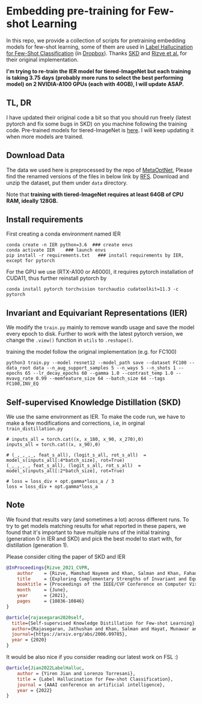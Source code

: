 # Embedding pre-training for Few-shot Learning

In this repo, we provide a collection of scripts for pretraining embedding models for few-shot learning, some of them are used in [Label Hallucination for Few-Shot Classification](https://github.com/yiren-jian/LabelHalluc) (in [Dropbox](https://www.dropbox.com/sh/6af4q91qrvv4t7u/AACrC960J_sc85dlYh0-K_MSa?dl=0)). Thanks [SKD](https://github.com/brjathu/SKD) and [Rizve et al.](https://github.com/nayeemrizve/invariance-equivariance) for their original implementation.

**I'm trying to re-train the IER model for tiered-ImageNet but each training is taking 3.75 days (probably more runs to select the best performing model) on 2 NVIDIA-A100 GPUs (each with 40GB), I will update ASAP.**

## TL, DR
I have updated their original code a bit so that you should run freely (latest pytorch and fix some bugs in SKD) on you machine following the training code. Pre-trained models for tiered-ImageNet is [here](https://www.dropbox.com/sh/gxmu8d75a9grfph/AABOPOoTZmu2wnKnLYL1AKv9a?dl=0). I will keep updating it when more models are trained.

## Download Data
The data we used here is preprocessed by the repo of [MetaOptNet](https://github.com/kjunelee/MetaOptNet), Please find the renamed versions of the files in below link by [RFS](https://github.com/WangYueFt/rfs). Download and unzip the dataset, put them under ```data``` directory.

Note that **training with tiered-ImageNet requires at least 64GB of CPU RAM, ideally 128GB.**

## Install requirements
First creating a conda environment named IER
```
conda create -n IER python=3.6  ### create envs
conda activate IER    ### launch envs  
pip install -r requirements.txt   ### install requirements by IER, except for pytorch
```
For the GPU we use (RTX-A100 or A6000), it requires pytorch installation of CUDA11, thus further reinstall pytorch by
```
conda install pytorch torchvision torchaudio cudatoolkit=11.3 -c pytorch
```

## Invariant and Equivariant Representations (IER)
We modify the `train.py` mainly to remove wandb usage and save the model every epoch to disk. Further to work with the latest pytorch version, we change the `.view()` function in `utils` to `.reshape()`.

training the model follow the original implementation (e.g. for FC100)
```
python3 train.py --model resnet12 --model_path save --dataset FC100 --data_root data --n_aug_support_samples 5 --n_ways 5 --n_shots 1 --epochs 65 --lr_decay_epochs 60 --gamma 1.0 --contrast_temp 1.0 --mvavg_rate 0.99 --memfeature_size 64 --batch_size 64 --tags FC100,INV_EQ
```

## Self-supervised Knowledge Distillation (SKD)
We use the same environment as IER. To make the code run, we have to make a few modifications and corrections, i.e, in orginal `train_distillation.py`
```
# inputs_all = torch.cat((x, x_180, x_90, x_270),0)
inputs_all = torch.cat((x, x_90),0)

# (_,_,_,_, feat_s_all), (logit_s_all, rot_s_all)  = model_s(inputs_all[:4*batch_size], rot=True)
(_,_,_,_, feat_s_all), (logit_s_all, rot_s_all)  = model_s(inputs_all[:2*batch_size], rot=True)

# loss = loss_div + opt.gamma*loss_a / 3
loss = loss_div + opt.gamma*loss_a 
```

## Note
We found that results vary (and sometimes a lot) across different runs. To try to get models matching results for what reported in these papers, we found that it's important to have multiple runs of the initial training (generation 0 in IER and SKD) and pick the best model to start with, for distillation (generation 1). 

Please consider citing the paper of SKD and IER

```bibtex
@InProceedings{Rizve_2021_CVPR,
    author    = {Rizve, Mamshad Nayeem and Khan, Salman and Khan, Fahad Shahbaz and Shah, Mubarak},
    title     = {Exploring Complementary Strengths of Invariant and Equivariant Representations for Few-Shot Learning},
    booktitle = {Proceedings of the IEEE/CVF Conference on Computer Vision and Pattern Recognition (CVPR)},
    month     = {June},
    year      = {2021},
    pages     = {10836-10846}
}
```

```bibtex
@article{rajasegaran2020self,
  title={Self-supervised Knowledge Distillation for Few-shot Learning},
  author={Rajasegaran, Jathushan and Khan, Salman and Hayat, Munawar and Khan, Fahad Shahbaz and Shah, Mubarak},
  journal={https://arxiv.org/abs/2006.09785},
  year = {2020}
}
```

It would be also nice if you consider reading our latest work on FSL :)
```bibtex
@article{Jian2022LabelHalluc,
    author = {Yiren Jian and Lorenzo Torresani},
    title = {Label Hallucination for Few-shot Classification},
    journal = {AAAI conference on artificial intelligence},
    year = {2022}
}
```
